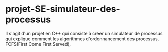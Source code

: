 # projet-SE-simulateur-des-processus
Il s'agit d'un projet en C++ qui consiste à créer un simulateur de processus qui explique comment les algorithmes d'ordonnancement des processus, FCFS(First Come First Served), 
